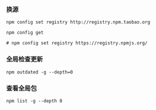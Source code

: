 ### 换源

```shell
npm config set registry http://registry.npm.taobao.org

npm config get

# npm config set registry https://registry.npmjs.org/
```

### 全局检查更新

```shell
npm outdated -g --depth=0
```

### 查看全局包

```shell
npm list -g --depth 0
```
